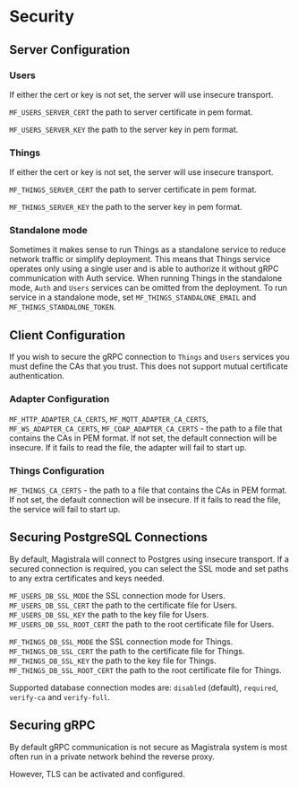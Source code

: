 # Security

## Server Configuration

### Users

If either the cert or key is not set, the server will use insecure transport.

`MF_USERS_SERVER_CERT` the path to server certificate in pem format.

`MF_USERS_SERVER_KEY` the path to the server key in pem format.

### Things

If either the cert or key is not set, the server will use insecure transport.

`MF_THINGS_SERVER_CERT` the path to server certificate in pem format.

`MF_THINGS_SERVER_KEY` the path to the server key in pem format.

### Standalone mode

Sometimes it makes sense to run Things as a standalone service to reduce network traffic or simplify deployment. This means that Things service operates only using a single user and is able to authorize it without gRPC communication with Auth service. When running Things in the standalone mode, `Auth` and `Users` services can be omitted from the deployment.
To run service in a standalone mode, set `MF_THINGS_STANDALONE_EMAIL` and `MF_THINGS_STANDALONE_TOKEN`.

## Client Configuration

If you wish to secure the gRPC connection to `Things` and `Users` services you must define the CAs that you trust. This does not support mutual certificate authentication.

### Adapter Configuration

`MF_HTTP_ADAPTER_CA_CERTS`, `MF_MQTT_ADAPTER_CA_CERTS`, `MF_WS_ADAPTER_CA_CERTS`, `MF_COAP_ADAPTER_CA_CERTS` - the path to a file that contains the CAs in PEM format. If not set, the default connection will be insecure. If it fails to read the file, the adapter will fail to start up.

### Things Configuration

`MF_THINGS_CA_CERTS` - the path to a file that contains the CAs in PEM format. If not set, the default connection will be insecure. If it fails to read the file, the service will fail to start up.

## Securing PostgreSQL Connections

By default, Magistrala will connect to Postgres using insecure transport.
If a secured connection is required, you can select the SSL mode and set paths to any extra certificates and keys needed.

`MF_USERS_DB_SSL_MODE` the SSL connection mode for Users.
`MF_USERS_DB_SSL_CERT` the path to the certificate file for Users.
`MF_USERS_DB_SSL_KEY` the path to the key file for Users.
`MF_USERS_DB_SSL_ROOT_CERT` the path to the root certificate file for Users.

`MF_THINGS_DB_SSL_MODE` the SSL connection mode for Things.
`MF_THINGS_DB_SSL_CERT` the path to the certificate file for Things.
`MF_THINGS_DB_SSL_KEY` the path to the key file for Things.
`MF_THINGS_DB_SSL_ROOT_CERT` the path to the root certificate file for Things.

Supported database connection modes are: `disabled` (default), `required`, `verify-ca` and `verify-full`.

## Securing gRPC

By default gRPC communication is not secure as Magistrala system is most often run in a private network behind the reverse proxy.

However, TLS can be activated and configured.
